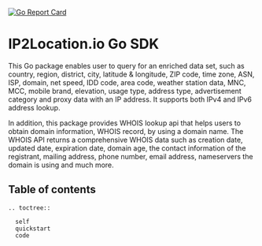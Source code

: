 [![Go Report Card](https://goreportcard.com/badge/github.com/ip2location/ip2location-io-go/ip2locationio)](https://goreportcard.com/report/github.com/ip2location/ip2location-io-go/ip2locationio)

# IP2Location.io Go SDK

This Go package enables user to query for an enriched data set, such as country, region, district, city, latitude & longitude, ZIP code, time zone, ASN, ISP, domain, net speed, IDD code, area code, weather station data, MNC, MCC, mobile brand, elevation, usage type, address type, advertisement category and proxy data with an IP address. It supports both IPv4 and IPv6 address lookup.

In addition, this package provides WHOIS lookup api that helps users to obtain domain information, WHOIS record, by using a domain name. The WHOIS API returns a comprehensive WHOIS data such as creation date, updated date, expiration date, domain age, the contact information of the registrant, mailing address, phone number, email address, nameservers the domain is using and much more.


## Table of contents
 ```{eval-rst}
 .. toctree::

   self
   quickstart
   code
 ```